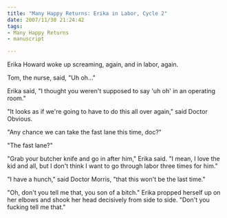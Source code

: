 ```yaml
--- 
title: "Many Happy Returns: Erika in Labor, Cycle 2"
date: 2007/11/30 21:24:42
tags: 
- Many Happy Returns
- manuscript

---
```


Erika Howard woke up screaming, again, and in labor, again.

Tom, the nurse, said, "Uh oh..."

Erika said, "I thought you weren't supposed to say 'uh oh' in an operating room."

"It looks as if we're going to have to do this all over again," said Doctor Obvious.

"Any chance we can take the fast lane this time, doc?"

"The fast lane?"

"Grab your butcher knife and go in after him," Erika said.  "I mean, I love the kid and all, but I don't think I want to go through labor three times for him."

"I have a hunch," said Doctor Morris, "that this won't be the last time."

"Oh, don't you tell me that, you son of a bitch."  Erika propped herself up on her elbows and shook her head decisively from side to side.  "Don't you fucking tell me that."
